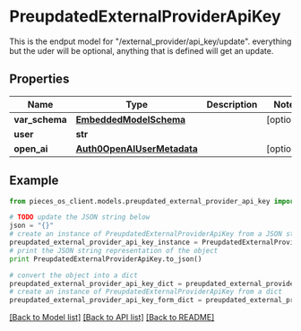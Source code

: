 # PreupdatedExternalProviderApiKey

This is the endput model for \"/external_provider/api_key/update\". everything but the uder will be optional, anything that is defined will get an update.

## Properties
Name | Type | Description | Notes
------------ | ------------- | ------------- | -------------
**var_schema** | [**EmbeddedModelSchema**](EmbeddedModelSchema.md) |  | [optional] 
**user** | **str** |  | 
**open_ai** | [**Auth0OpenAIUserMetadata**](Auth0OpenAIUserMetadata.md) |  | [optional] 

## Example

```python
from pieces_os_client.models.preupdated_external_provider_api_key import PreupdatedExternalProviderApiKey

# TODO update the JSON string below
json = "{}"
# create an instance of PreupdatedExternalProviderApiKey from a JSON string
preupdated_external_provider_api_key_instance = PreupdatedExternalProviderApiKey.from_json(json)
# print the JSON string representation of the object
print PreupdatedExternalProviderApiKey.to_json()

# convert the object into a dict
preupdated_external_provider_api_key_dict = preupdated_external_provider_api_key_instance.to_dict()
# create an instance of PreupdatedExternalProviderApiKey from a dict
preupdated_external_provider_api_key_form_dict = preupdated_external_provider_api_key.from_dict(preupdated_external_provider_api_key_dict)
```
[[Back to Model list]](../README.md#documentation-for-models) [[Back to API list]](../README.md#documentation-for-api-endpoints) [[Back to README]](../README.md)


